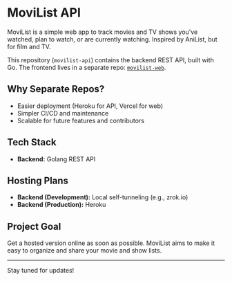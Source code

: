 # MoviList API

MoviList is a simple web app to track movies and TV shows you've watched, plan to watch, or are currently watching. Inspired by AniList, but for film and TV.

This repository (`movilist-api`) contains the backend REST API, built with Go. The frontend lives in a separate repo: [`movilist-web`](https://github.com/you/movilist-web).

## Why Separate Repos?

- Easier deployment (Heroku for API, Vercel for web)
- Simpler CI/CD and maintenance
- Scalable for future features and contributors

## Tech Stack

- **Backend:** Golang REST API

## Hosting Plans

- **Backend (Development):** Local self-tunneling (e.g., zrok.io)
- **Backend (Production):** Heroku

## Project Goal

Get a hosted version online as soon as possible. MoviList aims to make it easy to organize and share your movie and show lists.

---

Stay tuned for updates!